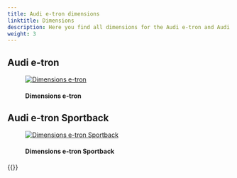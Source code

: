 ```yaml
---
title: Audi e-tron dimensions
linktitle: Dimensions
description: Here you find all dimensions for the Audi e-tron and Audi e-tron Sportback. Width, height, depth, +++
weight: 3
---
```

<!-- markdownlint-disable MD033 -->

## Audi e-tron

<figure>
    <a href="https://media.electrichasgoneaudi.net/multimedia/models/e-tron/dimensions/dimension.png">
        <img src="https://media.electrichasgoneaudi.net/multimedia/models/e-tron/dimensions/dimensions.png" class="img-fluid" alt="Dimensions e-tron" title="Dimensions e-tron">
    </a>
    <figcaption><h4>Dimensions e-tron</h4></figcaption>
</figure>

## Audi e-tron Sportback

<figure>
    <a href="https://media.electrichasgoneaudi.net/multimedia/models/e-tron/dimensions/dimensionsb.png">
        <img src="https://media.electrichasgoneaudi.net/multimedia/models/e-tron/dimensions/dimensionsbs.png" class="img-fluid" alt="Dimensions e-tron Sportback" title="Dimensions e-tron Sportback">
    </a>
    <figcaption><h4>Dimensions e-tron Sportback</h4></figcaption>
</figure>

{{<children description="true" />}}
